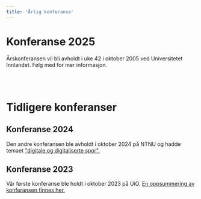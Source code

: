 ```yaml
---
title: 'Årlig konferanse'
---
```


# Konferanse 2025

Årskonferansen vil bli avholdt i uke 42 i oktober 2005 ved Universitetet Innlandet. Følg med for mer informasjon. 

<br>
<br>

# Tidligere konferanser

## Konferanse 2024
Den andre konferansen ble avholdt i oktober 2024 på NTNU og hadde temaet ["digitale og digitaliserte spor".](https://www.ntnu.no/kalender/detaljer/-/event/902e7ad4-9c7a-3516-8791-92ea6202efa4) 


## Konferanse 2023
Vår første konferanse ble holdt i oktober 2023 på UiO. [En oppsummering av konferansen finnes her.](https://www.ub.uio.no/bibliotekene/dsc/digiforsk-bloggen/20231106_dhko.html)
